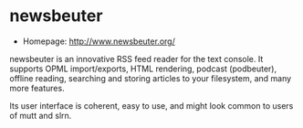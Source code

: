 # newsbeuter

* Homepage: http://www.newsbeuter.org/

newsbeuter is an innovative RSS feed reader for the text console. It
 supports OPML import/exports, HTML rendering, podcast (podbeuter), offline
 reading, searching and storing articles to your filesystem, and many more
 features.

 Its user interface is coherent, easy to use, and might look common to
 users of mutt and slrn.
